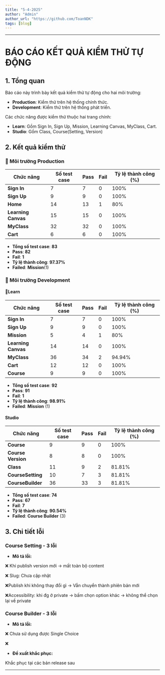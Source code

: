 ```yaml
---
title: "5-4-2025"
author: "Admin"
author_url: "https://github.com/ToanNDK"
tags: [blog]
---
```


---

# **BÁO CÁO KẾT QUẢ KIỂM THỬ TỰ ĐỘNG**  

## **1. Tổng quan**  
Báo cáo này trình bày kết quả kiểm thử tự động cho hai môi trường:  
- **Production**: Kiểm thử trên hệ thống chính thức.  
- **Development**: Kiểm thử trên hệ thống phát triển.  

Các chức năng được kiểm thử thuộc hai trang chính:  
- **Learn**: Gồm Sign In, Sign Up, Mission, Learning Canvas, MyClass, Cart.  
- **Studio**: Gồm Class, Course(Setting, Version) 

## **2. Kết quả kiểm thử**  

### **🔹 Môi trường Production**  

| Chức năng          | Số test case | Pass | Fail | Tỷ lệ thành công (%) |
|--------------------|-------------|------|------|----------------------|
| **Sign In**         | 7           | 7    | 0    | 100%                |
| **Sign Up**       | 9           | 9    | 0    | 100%                |
| **Home**       | 14           | 13    | 1    | 80%                 |
| **Learning Canvas** | 15          | 15    | 0    | 100%                |
| **MyClass**       | 32           | 32    | 0    | 100%                |
| **Cart**       | 6           | 6    | 0    | 100%                |
- **Tổng số test case**: **83**  
- **Pass**: **82**  
- **Fail**: **1**  
- **Tỷ lệ thành công**: **97.37%**  
- **Failed**: **Mission**(1)
### **🔹 Môi trường Development**  
#### **🔹Learn** 
| Chức năng          | Số test case | Pass | Fail | Tỷ lệ thành công (%) |
|--------------------|-------------|------|------|----------------------|
| **Sign In**         | 7           | 7    | 0    | 100%                |
| **Sign Up**       | 9           | 9    | 0    | 100%                |
| **Mission**       | 5           | 4    | 1    | 80%                 |
| **Learning Canvas** | 14           | 14    | 0    | 100%                |
| **MyClass**       | 36          | 34    | 2    | 94.94%                |
| **Cart**       | 12           | 12    | 0    | 100%                |
| **Course**       | 9           | 9    | 0    | 100%                |

- **Tổng số test case**: **92**  
- **Pass**: **91**  
- **Fail**: **1**  
- **Tỷ lệ thành công**: **98.91%**  
- **Failed**: **Mission** (1) 
#### **Studio** 
| Chức năng          | Số test case | Pass | Fail | Tỷ lệ thành công (%) |
|--------------------|-------------|------|------|----------------------|
| **Course**         | 9        | 9  | 0    | 100%                |
| **Course Version**       | 8           | 8  | 0    | 100%                |
| **Class**       | 11       | 9  | 2    | 81.81%                |
| **CourseSetting**       | 10       | 7  | 3    | 81.81%                |
| **CourseBuilder**       | 36       | 33  | 3    | 81.81%                |

- **Tổng số test case**: **74**  
- **Pass**: **67**  
- **Fail**: **7**  
- **Tỷ lệ thành công**: **90.54%**  
- **Failed**: **Course Builder** (3)

## **3. Chi tiết lỗi**  

###  Course Setting - 3 lỗi  
- **Mô tả lỗi:** 

❌ Khi publish version mới -> mất toàn bộ content 

❌ Slug: Chưa cập nhật

❌Publish khi không thay đổi gì -> Vẫn chuyển thành phiên bản mới 

❌Accessibility: khi đg ở private -> bấm chọn option khác -> không thể chọn lại về private

###  Course Builder - 3 lỗi  
- **Mô tả lỗi:** 

❌ Chưa sử dụng được Single Choice

❌ 

- **Đề xuất khắc phục:** 

Khắc phục tại các bản release sau






 



---

